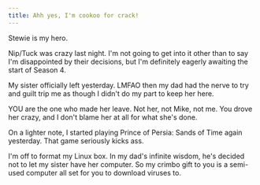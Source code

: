 ```yaml
---
title: Ahh yes, I'm cookoo for crack!
---
```


Stewie is my hero.

Nip/Tuck was crazy last night. I'm not going to get into it other than to say
I'm disappointed by their decisions, but I'm definitely eagerly awaiting the
start of Season 4.

My sister officially left yesterday. LMFAO then my dad had the nerve to try
and guilt trip me as though I didn't do my part to keep her here.

YOU are the one who made her leave. Not her, not Mike, not me. You drove her
crazy, and I don't blame her at all for what she's done.

On a lighter note, I started playing Prince of Persia: Sands of Time again
yesterday. That game seriously kicks ass.

I'm off to format my Linux box. In my dad's infinite wisdom, he's decided not
to let my sister have her computer. So my crimbo gift to you is a semi-used
computer all set for you to download viruses to.
